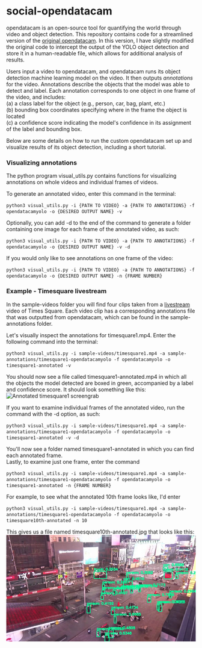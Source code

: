 # social-opendatacam

opendatacam is an open-source tool for quantifying the world through video and object detection. This repository contains code for a streamlined version of the [original opendatacam](https://github.com/opendatacam/opendatacam). In this version, I have slightly modified the original code to intercept the output of the YOLO object detection and store it in a human-readable file, which allows for additional analysis of results. 

Users input a video to opendatacam, and opendatacam runs its object detection machine learning model on the video. It then outputs <em> annotations </em> for the video. Annotations describe the objects that the model was able to detect and label. Each annotation corresponds to one object in one frame of the video, and includes:
<br>
(a) a class label for the object (e.g., person, car, bag, plant, etc.)
<br>
(b) bounding box coordinates specifying where in the frame the object is located
<br>
(c) a confidence score indicating the model's confidence in its assignment of the label and bounding box. 

Below are some details on how to run the custom opendatacam set up and visualize results of its object detection, including a short tutorial.

### Visualizing annotations 
The python program visual_utils.py contains functions for visualizing annotations on whole videos and individual frames of videos. 

To generate an annotated video, enter this command in the terminal:
```
python3 visual_utils.py -i {PATH TO VIDEO} -a {PATH TO ANNOTATIONS} -f opendatacamyolo -o {DESIRED OUTPUT NAME} -v
```

Optionally, you can add -d to the end of the command to generate a folder containing one image for each frame of the annotated video, as such:
```
python3 visual_utils.py -i {PATH TO VIDEO} -a {PATH TO ANNOTATIONS} -f opendatacamyolo -o {DESIRED OUTPUT NAME} -v -d
```

If you would only like to see annotations on one frame of the video:
```
python3 visual_utils.py -i {PATH TO VIDEO} -a {PATH TO ANNOTATIONS} -f opendatacamyolo -o {DESIRED OUTPUT NAME} -n {FRAME NUMBER}
```


### Example - Timesquare livestream 
In the sample-videos folder you will find four clips taken from a [livestream](https://www.youtube.com/watch?v=AdUw5RdyZxI) video of Times Square. Each video clip has a corresponding annotations file that was outputted from opendatacam, which can be found in the sample-annotations folder. 

Let's visually inspect the annotations for timesquare1.mp4. Enter the following command into the terminal:
```
python3 visual_utils.py -i sample-videos/timesquare1.mp4 -a sample-annotations/timesquare1-opendatacamyolo -f opendatacamyolo -o timesquare1-annotated -v
```
You should now see a file called timesquare1-annotated.mp4 in which all the objects the model detected are boxed in green, accompanied by a label and confidence score. It should look something like this: 
![Annotated timesquare1 screengrab](/assets/timesquare1-annotated.gif)

If you want to examine individual frames of the annotated video, run the command with the -d option, as such: 
```
python3 visual_utils.py -i sample-videos/timesquare1.mp4 -a sample-annotations/timesquare1-opendatacamyolo -f opendatacamyolo -o timesquare1-annotated -v -d 
```
You'll now see a folder named timesquare1-annotated in which you can find each annotated frame.
<br>
Lastly, to examine just one frame, enter the command
```
python3 visual_utils.py -i sample-videos/timesquare1.mp4 -a sample-annotations/timesquare1-opendatacamyolo -f opendatacamyolo -o timesquare1-annotated -n {FRAME NUMBER} 
```
For example, to see what the annotated 10th frame looks like, I'd enter 
```
python3 visual_utils.py -i sample-videos/timesquare1.mp4 -a sample-annotations/timesquare1-opendatacamyolo -f opendatacamyolo -o timesquare10th-annotated -n 10 
```
This gives us a file named timesquare10th-annotated.jpg that looks like this:
![Annotated 10th frame](/assets/timesquare10th-annotated.jpg)

 

